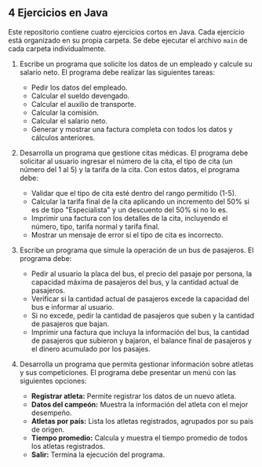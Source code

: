 ## 4 Ejercicios en Java

Este repositorio contiene cuatro ejercicios cortos en Java. Cada ejercicio está organizado en su propia carpeta. Se debe ejecutar el archivo `main` de cada carpeta individualmente. 


1. Escribe un programa que solicite los datos de un empleado y calcule su salario neto. El programa debe realizar las siguientes tareas:

      - Pedir los datos del empleado.
      - Calcular el sueldo devengado.
      - Calcular el auxilio de transporte.
      - Calcular la comisión.
      - Calcular el salario neto.
      - Generar y mostrar una factura completa con todos los datos y cálculos anteriores.

2. Desarrolla un programa que gestione citas médicas. El programa debe solicitar al usuario ingresar el número de la cita, el tipo de cita (un número del 1 al 5) y la tarifa de la cita. Con estos datos, el programa debe:

      - Validar que el tipo de cita esté dentro del rango permitido (1-5).
      - Calcular la tarifa final de la cita aplicando un incremento del 50% si es de tipo "Especialista" y un descuento del 50% si no lo es.
      - Imprimir una factura con los detalles de la cita, incluyendo el número, tipo, tarifa normal y tarifa final.
      - Mostrar un mensaje de error si el tipo de cita es incorrecto.

3. Escribe un programa que simule la operación de un bus de pasajeros. El programa debe:

      - Pedir al usuario la placa del bus, el precio del pasaje por persona, la capacidad máxima de pasajeros del bus, y la cantidad actual de pasajeros.
      - Verificar si la cantidad actual de pasajeros excede la capacidad del bus e informar al usuario.
      - Si no excede, pedir la cantidad de pasajeros que suben y la cantidad de pasajeros que bajan.
      - Imprimir una factura que incluya la información del bus, la cantidad de pasajeros que subieron y bajaron, el balance final de pasajeros y el dinero acumulado por los pasajes.

4. Desarrolla un programa que permita gestionar información sobre atletas y sus competiciones. El programa debe presentar un menú con las siguientes opciones:

      - **Registrar atleta:** Permite registrar los datos de un nuevo atleta.
      - **Datos del campeón:** Muestra la información del atleta con el mejor desempeño.
      - **Atletas por país:** Lista los atletas registrados, agrupados por su país de origen.
      - **Tiempo promedio:** Calcula y muestra el tiempo promedio de todos los atletas registrados.
      - **Salir:** Termina la ejecución del programa.
